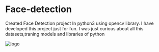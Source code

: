 # Face-detection
Created Face Detection project In python3 using opencv library. 
I have developed this project just for fun. I was just curious about all this datasets,traning models and libraries of python  

![logo](https://sonsuzdesign.blog/wp-content/uploads/2020/06/face-detection-2.jpg?w=1024)

